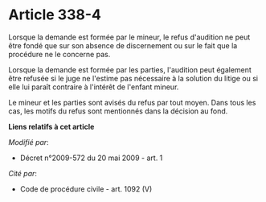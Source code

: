 # Article 338-4

Lorsque la demande est formée par le mineur, le refus d'audition ne peut être fondé que sur son absence de discernement ou
sur le fait que la procédure ne le concerne pas. 

Lorsque la demande est formée par les parties, l'audition peut également être refusée si le juge ne l'estime pas nécessaire à
la solution du litige ou si elle lui paraît contraire à l'intérêt de l'enfant mineur. 

Le mineur et les parties sont avisés du refus par tout moyen. Dans tous les cas, les motifs du refus sont mentionnés dans la
décision au fond.

**Liens relatifs à cet article**

_Modifié par_:

  - Décret n°2009-572 du 20 mai 2009 - art. 1

_Cité par_:

  - Code de procédure civile - art. 1092 (V)
